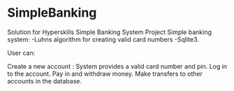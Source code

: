 # SimpleBanking
Solution for Hyperskills Simple Banking System Project
Simple banking system:
-Luhns algorithm for creating valid card numbers
-Sqlite3.

User can:

Create a new account : System provides a valid card number and pin.
Log in to the account.
Pay in and withdraw money.
Make transfers to other accounts in the database.
